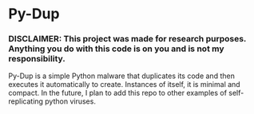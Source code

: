 # Py-Dup
### DISCLAIMER: This project was made for research purposes. Anything you do with this code is on you and is not my responsibility.
Py-Dup is a simple Python malware that duplicates its code and then executes it automatically to create. Instances of itself, it is minimal and compact. In the future, I plan to add this repo to other examples of self-replicating python viruses.
